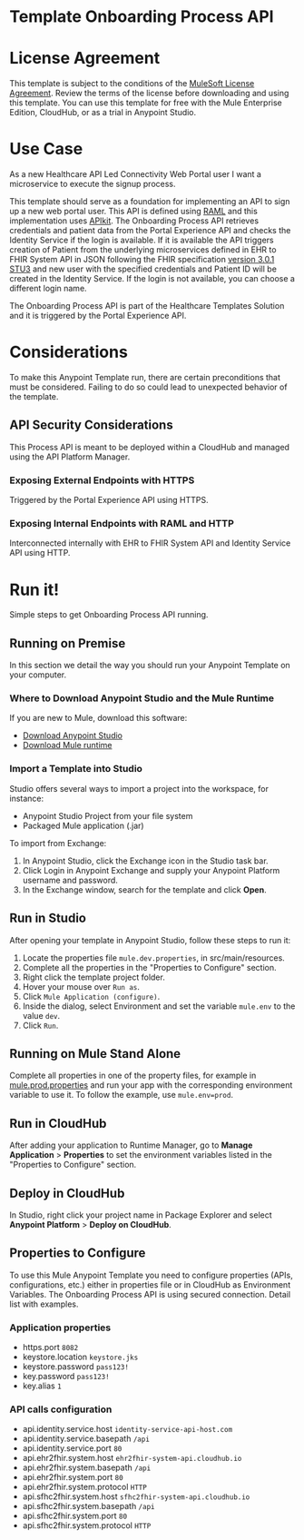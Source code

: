 # Template Onboarding Process API

# License Agreement
This template is subject to the conditions of the [MuleSoft License Agreement](https://s3.amazonaws.com/templates-examples/AnypointTemplateLicense.pdf). Review the terms of the license before downloading and using this template. You can use this template for free with the Mule Enterprise Edition, CloudHub, or as a trial in Anypoint Studio. 

# Use Case

As a new Healthcare API Led Connectivity Web Portal user I want a microservice to execute the signup process.

This template should serve as a foundation for implementing an API to sign up a new web portal user. This API is defined using [RAML](https://docs.mulesoft.com/apikit/4.x/apikit-4-raml-flow-concept) and this implementation uses [APIkit](https://docs.mulesoft.com/apikit/4.x/overview-4). The Onboarding Process API retrieves credentials and patient data from the Portal Experience API and checks the Identity Service if the login is available. If it is available the API triggers creation of Patient from the underlying microservices defined in EHR to FHIR System API in JSON following the FHIR specification [version 3.0.1 STU3](https://www.hl7.org/FHIR/index.html) and new user with the specified credentials and Patient ID will be created in the Identity Service. If the login is not available, you can choose a different login name.

The Onboarding Process API is part of the Healthcare Templates Solution and it is triggered by the Portal Experience API.

# Considerations

To make this Anypoint Template run, there are certain preconditions that must be considered. Failing to do so could lead to unexpected behavior of the template.

## API Security Considerations
This Process API is meant to be deployed within a CloudHub and managed using the API Platform Manager.

### Exposing External Endpoints with HTTPS
Triggered by the Portal Experience API using HTTPS.

### Exposing Internal Endpoints with RAML and HTTP
Interconnected internally with EHR to FHIR System API and Identity Service API using HTTP.

# Run it!
Simple steps to get Onboarding Process API running.

## Running on Premise
In this section we detail the way you should run your Anypoint Template on your computer.


### Where to Download Anypoint Studio and the Mule Runtime

If you are new to Mule, download this software:

- [Download Anypoint Studio](https://www.mulesoft.com/platform/studio)
- [Download Mule runtime](https://www.mulesoft.com/lp/dl/mule-esb-enterprise)

### Import a Template into Studio
Studio offers several ways to import a project into the workspace, for instance: 

- Anypoint Studio Project from your file system
- Packaged Mule application (.jar)

To import from Exchange:

1. In Anypoint Studio, click the Exchange icon in the Studio task bar.
2. Click Login in Anypoint Exchange and supply your Anypoint Platform username and password.
3. In the Exchange window, search for the template and click **Open**.

## Run in Studio

After opening your template in Anypoint Studio, follow these steps to run it:

1. Locate the properties file `mule.dev.properties`, in src/main/resources.
2. Complete all the properties in the "Properties to Configure" section.
3. Right click the template project folder.
4. Hover your mouse over `Run as`.
5. Click `Mule Application (configure)`.
6. Inside the dialog, select Environment and set the variable `mule.env` to the value `dev`.
7. Click `Run`.

## Running on Mule Stand Alone
Complete all properties in one of the property files, for example in [mule.prod.properties](../master/src/main/resources/mule.prod.properties) and run your app with the corresponding environment variable to use it. To follow the example, use `mule.env=prod`.

## Run in CloudHub
After adding your application to Runtime Manager, go to **Manage Application** > **Properties** to set the environment variables listed in the "Properties to Configure" section.

## Deploy in CloudHub
In Studio, right click your project name in Package Explorer and select **Anypoint Platform** > **Deploy on CloudHub**.

## Properties to Configure
To use this Mule Anypoint Template you need to configure properties (APIs, configurations, etc.) either in properties file or in CloudHub as Environment Variables. The Onboarding Process API is using secured connection. Detail list with examples.

### Application properties
- https.port `8082`
- keystore.location `keystore.jks`
- keystore.password `pass123!`
- key.password `pass123!`
- key.alias `1`

### API calls configuration

- api.identity.service.host `identity-service-api-host.com`
- api.identity.service.basepath `/api`
- api.identity.service.port `80`
- api.ehr2fhir.system.host `ehr2fhir-system-api.cloudhub.io`
- api.ehr2fhir.system.basepath `/api`
- api.ehr2fhir.system.port `80`
- api.ehr2fhir.system.protocol `HTTP`
- api.sfhc2fhir.system.host `sfhc2fhir-system-api.cloudhub.io`
- api.sfhc2fhir.system.basepath `/api`
- api.sfhc2fhir.system.port `80`
- api.sfhc2fhir.system.protocol `HTTP`
